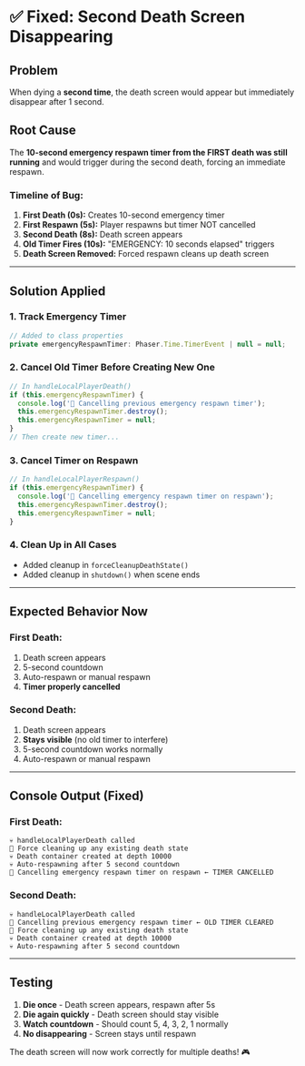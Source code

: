 # ✅ Fixed: Second Death Screen Disappearing

## Problem
When dying a **second time**, the death screen would appear but immediately disappear after 1 second.

## Root Cause
The **10-second emergency respawn timer from the FIRST death was still running** and would trigger during the second death, forcing an immediate respawn.

### Timeline of Bug:
1. **First Death (0s):** Creates 10-second emergency timer
2. **First Respawn (5s):** Player respawns but timer NOT cancelled  
3. **Second Death (8s):** Death screen appears
4. **Old Timer Fires (10s):** "EMERGENCY: 10 seconds elapsed" triggers
5. **Death Screen Removed:** Forced respawn cleans up death screen

---

## Solution Applied

### 1. Track Emergency Timer
```javascript
// Added to class properties
private emergencyRespawnTimer: Phaser.Time.TimerEvent | null = null;
```

### 2. Cancel Old Timer Before Creating New One
```javascript
// In handleLocalPlayerDeath()
if (this.emergencyRespawnTimer) {
  console.log('🧹 Cancelling previous emergency respawn timer');
  this.emergencyRespawnTimer.destroy();
  this.emergencyRespawnTimer = null;
}
// Then create new timer...
```

### 3. Cancel Timer on Respawn
```javascript
// In handleLocalPlayerRespawn()
if (this.emergencyRespawnTimer) {
  console.log('🧹 Cancelling emergency respawn timer on respawn');
  this.emergencyRespawnTimer.destroy();
  this.emergencyRespawnTimer = null;
}
```

### 4. Clean Up in All Cases
- Added cleanup in `forceCleanupDeathState()`
- Added cleanup in `shutdown()` when scene ends

---

## Expected Behavior Now

### First Death:
1. Death screen appears
2. 5-second countdown
3. Auto-respawn or manual respawn
4. **Timer properly cancelled**

### Second Death:
1. Death screen appears
2. **Stays visible** (no old timer to interfere)
3. 5-second countdown works normally
4. Auto-respawn or manual respawn

---

## Console Output (Fixed)

### First Death:
```
💀 handleLocalPlayerDeath called
🧹 Force cleaning up any existing death state
💀 Death container created at depth 10000
💀 Auto-respawning after 5 second countdown
🧹 Cancelling emergency respawn timer on respawn ← TIMER CANCELLED
```

### Second Death:
```
💀 handleLocalPlayerDeath called
🧹 Cancelling previous emergency respawn timer ← OLD TIMER CLEARED
🧹 Force cleaning up any existing death state
💀 Death container created at depth 10000
💀 Auto-respawning after 5 second countdown
```

---

## Testing

1. **Die once** - Death screen appears, respawn after 5s
2. **Die again quickly** - Death screen should stay visible
3. **Watch countdown** - Should count 5, 4, 3, 2, 1 normally
4. **No disappearing** - Screen stays until respawn

The death screen will now work correctly for multiple deaths! 🎮
